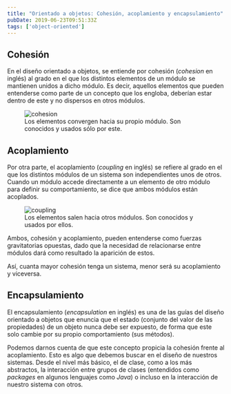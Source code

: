```yaml
---
title: "Orientado a objetos: Cohesión, acoplamiento y encapsulamiento"
pubDate: 2019-06-23T09:51:33Z
tags: ['object-oriented']
---
```

## Cohesión

En el diseño orientado a objetos, se entiende por cohesión (*cohesion* en inglés) al grado en el que los distintos elementos de un módulo se mantienen unidos a dicho módulo. Es decir, aquellos elementos que pueden entenderse como parte de un concepto que los engloba, deberían estar dentro de este y no dispersos en otros módulos.

<figure>
<img src="/images/cohesion-coupling-and-encapsulation-1.png" alt="cohesion">
<figcaption>Los elementos convergen hacia su propio módulo. Son conocidos y usados sólo por este.</figcaption>
</figure>

## Acoplamiento

Por otra parte, el acoplamiento (*coupling* en inglés) se refiere al grado en el que los distintos módulos de un sistema son independientes unos de otros. Cuando un módulo accede directamente a un elemento de otro módulo para definir su comportamiento, se dice que ambos módulos están acoplados.

<figure>
<img src="/images/cohesion-coupling-and-encapsulation-2.png" alt="coupling">
<figcaption>Los elementos salen hacia otros módulos. Son conocidos y usados por ellos.</figcaption>
</figure>

Ambos, cohesión y acoplamiento, pueden entenderse como fuerzas gravitatorias opuestas, dado que la necesidad de relacionarse entre módulos dará como resultado la aparición de estos.

Así, cuanta mayor cohesión tenga un sistema, menor será su acoplamiento y viceversa.

## Encapsulamiento

El encapsulamiento (*encapsulation* en inglés) es una de las guías del diseño orientado a objetos que enuncia que el estado (conjunto del valor de las propiedades) de un objeto nunca debe ser expuesto, de forma que este solo cambie por su propio comportamiento (sus métodos).

Podemos darnos cuenta de que este concepto propicia la cohesión frente al acoplamiento. Esto es algo que debemos buscar en el diseño de nuestros sistemas. Desde el nivel más básico, el de clase, como a los más abstractos, la interacción entre grupos de clases (entendidos como *packages* en algunos lenguajes como *Java*) o incluso en la interacción de nuestro sistema con otros.